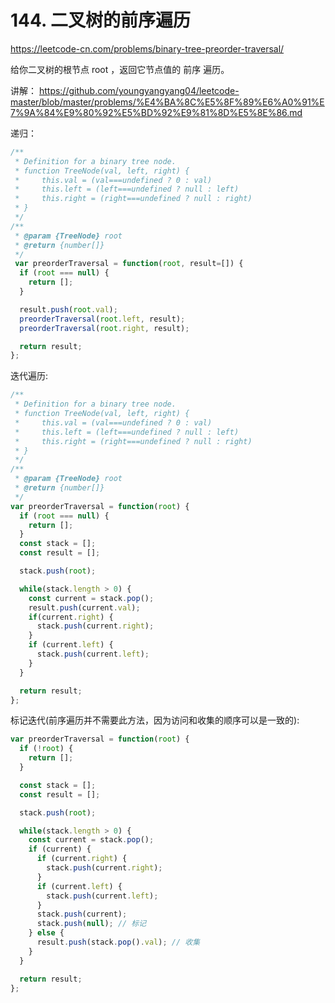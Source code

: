 # 144. 二叉树的前序遍历
https://leetcode-cn.com/problems/binary-tree-preorder-traversal/

给你二叉树的根节点 root ，返回它节点值的 前序 遍历。


讲解：
https://github.com/youngyangyang04/leetcode-master/blob/master/problems/%E4%BA%8C%E5%8F%89%E6%A0%91%E7%9A%84%E9%80%92%E5%BD%92%E9%81%8D%E5%8E%86.md



递归：
```js
/**
 * Definition for a binary tree node.
 * function TreeNode(val, left, right) {
 *     this.val = (val===undefined ? 0 : val)
 *     this.left = (left===undefined ? null : left)
 *     this.right = (right===undefined ? null : right)
 * }
 */
/**
 * @param {TreeNode} root
 * @return {number[]}
 */
 var preorderTraversal = function(root, result=[]) {
  if (root === null) {
    return [];
  }

  result.push(root.val);
  preorderTraversal(root.left, result);
  preorderTraversal(root.right, result);

  return result;
};
```

迭代遍历:
```js
/**
 * Definition for a binary tree node.
 * function TreeNode(val, left, right) {
 *     this.val = (val===undefined ? 0 : val)
 *     this.left = (left===undefined ? null : left)
 *     this.right = (right===undefined ? null : right)
 * }
 */
/**
 * @param {TreeNode} root
 * @return {number[]}
 */
var preorderTraversal = function(root) {
  if (root === null) {
    return [];
  }
  const stack = [];
  const result = [];

  stack.push(root);

  while(stack.length > 0) {
    const current = stack.pop();
    result.push(current.val);
    if(current.right) {
      stack.push(current.right);
    }
    if (current.left) {
      stack.push(current.left);
    }
  }

  return result;
};
```


标记迭代(前序遍历并不需要此方法，因为访问和收集的顺序可以是一致的):
```js
var preorderTraversal = function(root) {
  if (!root) {
    return [];
  }

  const stack = [];
  const result = [];

  stack.push(root);

  while(stack.length > 0) {
    const current = stack.pop();
    if (current) {
      if (current.right) {
        stack.push(current.right);
      }
      if (current.left) {
        stack.push(current.left);
      }
      stack.push(current);
      stack.push(null); // 标记
    } else {
      result.push(stack.pop().val); // 收集
    }
  }

  return result;
};
```
